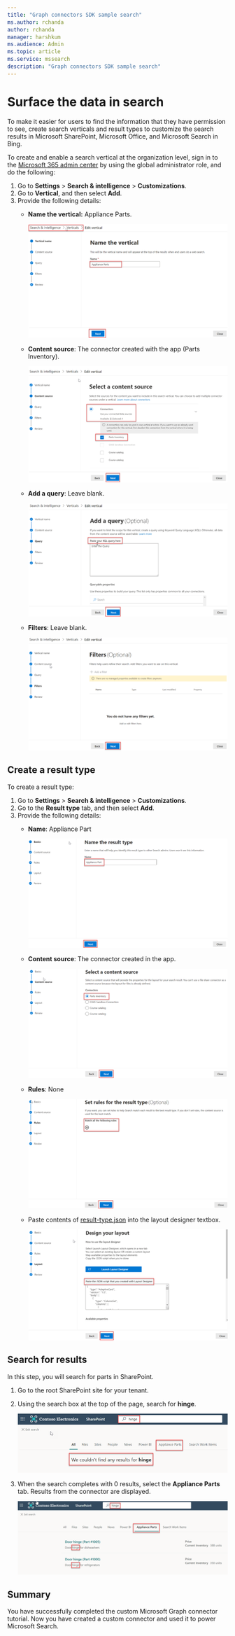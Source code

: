 ```yaml
---
title: "Graph connectors SDK sample search"
ms.author: rchanda
author: rchanda
manager: harshkum
ms.audience: Admin
ms.topic: article
ms.service: mssearch
description: "Graph connectors SDK sample search"
---
```


# Surface the data in search

To make it easier for users to find the information that they have permission to see, create search verticals and result types to customize the search results in Microsoft SharePoint, Microsoft Office, and Microsoft Search in Bing.

To create and enable a search vertical at the organization level, sign in to the [Microsoft 365 admin center](https://admin.microsoft.com/) by using the global administrator role, and do the following:

1. Go to **Settings** > **Search & intelligence** > **Customizations**.
2. Go to **Vertical**, and then select **Add**.
3. Provide the following details:
   * **Name the vertical:** Appliance Parts.

     ![Screenshot of the "Name the vertical" section](media/connectors-sdk/build11.png)

   * **Content source**: The connector created with the app (Parts Inventory).

     ![Screenshot of the "Content source" section](media/connectors-sdk/build12.png)

   * **Add a query**: Leave blank.

     ![Screenshot of the "Add a query" section](media/connectors-sdk/build13.png)

   * **Filters**: Leave blank.

     ![Screenshot of the "Filters" section](media/connectors-sdk/build14.png)

## Create a result type

To create a result type:

1. Go to **Settings** > **Search & intelligence** > **Customizations**.
2. Go to the **Result type** tab, and then select **Add**.
3. Provide the following details:
   * **Name**: Appliance Part

     ![Screenshot of the "Name the result type" section](media/connectors-sdk/build15.png)

   * **Content source**: The connector created in the app.

     ![Screenshot of the "Select a content source" section](media/connectors-sdk/build16.png)

   * **Rules**: None

     ![Screenshot of the "Set rules" section](media/connectors-sdk/build17.png)

   * Paste contents of [result-type.json](https://github.com/microsoftgraph/msgraph-search-connector-sample/blob/master/result-type.json) into the layout designer textbox.

     ![Screenshot of the "Design layout" section](media/connectors-sdk/build18.png)

## Search for results

In this step, you will search for parts in SharePoint.

1. Go to the root SharePoint site for your tenant.
2. Using the search box at the top of the page, search for **hinge**.

   ![Example of search results for the word hinge on the Appliance Parts tab.](media/connectors-sdk/build19.png)

3. When the search completes with 0 results, select the **Appliance Parts** tab. Results from the connector are displayed.

   ![Example of search results for the word hinge with results showing on the Appliance Parts tab.](media/connectors-sdk/build20.png)

## Summary

You have successfully completed the custom Microsoft Graph connector tutorial. Now you have created a custom connector and used it to power Microsoft Search.
